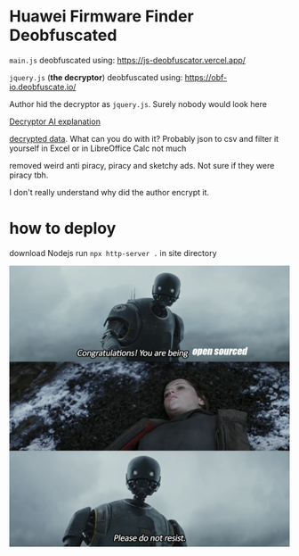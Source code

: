 # Huawei Firmware Finder Deobfuscated


`main.js` deobfuscated using: https://js-deobfuscator.vercel.app/

`jquery.js` (**the decryptor**) deobfuscated using: https://obf-io.deobfuscate.io/

Author hid the decryptor as `jquery.js`. Surely nobody would look here

[Decryptor AI explanation](/Decryptor%20AI%20explanation.md)

[decrypted data](/raw-data/). What can you do with it? Probably json to csv and filter it yourself in Excel or in LibreOffice Calc not much

removed weird anti piracy, piracy and sketchy ads. Not sure if they were piracy tbh.

I don't really understand why did the author encrypt it.

# how to deploy
download Nodejs
run `npx http-server .` in site directory

![You are being open sourced](/meme.png)